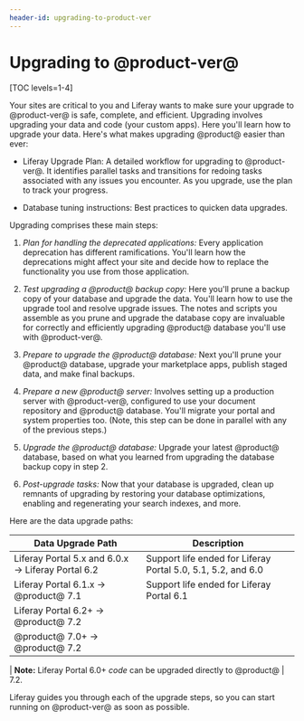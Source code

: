 ```yaml
---
header-id: upgrading-to-product-ver
---
```


# Upgrading to @product-ver@

[TOC levels=1-4]

Your sites are critical to you and Liferay wants to make sure your upgrade to
@product-ver@ is safe, complete, and efficient. Upgrading involves upgrading
your data and code (your custom apps). Here you'll learn how to upgrade your
data. Here's what makes upgrading @product@ easier than ever: 

-   Liferay Upgrade Plan: A detailed workflow for upgrading to @product-ver@. It
    identifies parallel tasks and transitions for redoing tasks associated with
    any issues you encounter. As you upgrade, use the plan to track your
    progress. 

-   Database tuning instructions: Best practices to quicken data upgrades. 

Upgrading comprises these main steps:

1.  *Plan for handling the deprecated applications:* Every application 
    deprecation has different ramifications. You'll learn how the deprecations
    might affect your site and decide how to replace the functionality you use
    from those application. 

2.  *Test upgrading a @product@ backup copy:* Here you'll prune a backup copy of
    your database and upgrade the data. You'll learn how to use the upgrade tool
    and resolve upgrade issues. The notes and scripts you assemble as you prune
    and upgrade the database copy are invaluable for correctly and efficiently
    upgrading @product@ database you'll use with @product-ver@. 

3.  *Prepare to upgrade the @product@ database:* Next you'll prune your 
    @product@ database, upgrade your marketplace apps, publish staged data, and
    make final backups.  

4.  *Prepare a new @product@ server:* Involves setting up a production server 
    with @product-ver@, configured to use your document repository and @product@ database. You'll migrate your portal and system properties too. (Note, this step can be done in parallel with any of the previous steps.)

5.  *Upgrade the @product@ database:* Upgrade your latest @product@ database, 
    based on what you learned from upgrading the database backup copy in step 2.  

7.  *Post-upgrade tasks:* Now that your database is upgraded, clean up remnants 
    of upgrading by restoring your database optimizations, enabling and
    regenerating your search indexes, and more. 

Here are the data upgrade paths: 

| Data Upgrade Path                              | Description                |
| ---------------------------------------------- | -------------------------- |
| Liferay Portal 5.x and 6.0.x &rarr; Liferay Portal 6.2 | Support life ended for Liferay Portal 5.0, 5.1, 5.2, and 6.0 |
| Liferay Portal 6.1.x &rarr; @product@ 7.1      | Support life ended for Liferay Portal 6.1 |
| Liferay Portal 6.2+ &rarr; @product@ 7.2       |                            |
| @product@ 7.0+ &rarr; @product@ 7.2            |                            |

| **Note:** Liferay Portal 6.0+ *code* can be upgraded directly to @product@ 
| 7.2.

Liferay guides you through each of the upgrade steps, so you can start running
on @product-ver@ as soon as possible. 
